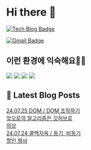 # Hi there 👋

[![Tech Blog Badge](http://img.shields.io/badge/tistory-black?style=flat-square&logo=Tistory&link=https://codingpracticenote.tistory.com/)](https://codingpracticenote.tistory.com/)
	
[![Gmail Badge](https://img.shields.io/badge/Gmail-d14836?style=flat-square&logo=Gmail&logoColor=white&link=mailto:tkdrnr1215@gmail.com)](mailto:tkdrnr1215@gmail.com)

## 이런 환경에 익숙해요✍🏼

<img src="https://img.shields.io/badge/CSS3-1572B6?style=flat-square&logo=CSS3&logoColor=white"/> </t>
<img src="https://img.shields.io/badge/HTML5-E34F26?style=flat-square&logo=HTML5&logoColor=white"/> 
<img src="https://img.shields.io/badge/JavaScript-F7DF1E?style=flat-square&logo=JavaScript&logoColor=white"/>
<img src="https://img.shields.io/badge/TypeScript-3178C6?style=flat-square&logo=TypeScript&logoColor=white"/>

## 📕 Latest Blog Posts

<a href=https://codingpracticenote.tistory.com/275>24.07.25 DOM / DOM 조작하기</a></br><a href=https://codingpracticenote.tistory.com/274>앞으로의 알고리즘은 깃허브로</a></br><a href=https://codingpracticenote.tistory.com/273>의상</a></br><a href=https://codingpracticenote.tistory.com/272>24.07.24 콜백지옥 / 동기, 비동기</a></br><a href=https://codingpracticenote.tistory.com/271>할인 행사</a></br>